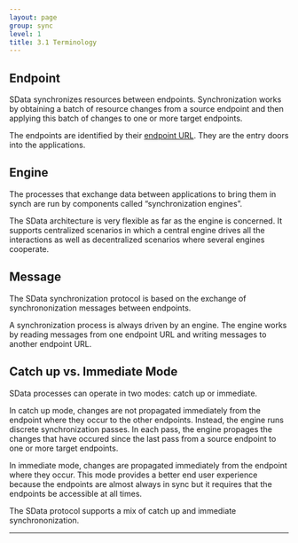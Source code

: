 ```yaml
---
layout: page
group: sync
level: 1
title: 3.1 Terminology
---
```


## Endpoint

SData synchronizes resources between endpoints. Synchronization works by
obtaining a batch of resource changes from a source endpoint and then applying
this batch of changes&nbsp;to one or more target endpoints.

The endpoints are identified by
their&nbsp;[endpoint URL](http://interop.sage.com/daisy/sdata/171-DSY/g3/172-DSY.html). They are the entry doors into the applications.

## Engine

The processes that exchange data between applications to bring them in synch
are run by components called “synchronization engines”.

The SData architecture is very flexible as far as the engine is concerned. It
supports centralized scenarios in which a central engine drives all the
interactions as well as decentralized scenarios where several engines cooperate.

## Message

The SData synchronization protocol is based on the exchange of
synchrononization messages between endpoints.

A synchronization process is always driven by an engine. The engine works by
reading messages from one endpoint URL and writing messages to another endpoint
URL.

## Catch up vs. Immediate Mode

SData processes can operate in two modes: catch up or immediate.

In catch up mode, changes are not propagated immediately from the endpoint
where they occur to the other endpoints. Instead, the engine runs discrete
synchronization passes. In each pass, the engine propages the changes that have
occured since the last pass from a source endpoint to one or more target
endpoints.

In immediate mode, changes are propagated immediately from the endpoint where
they occur. This mode provides a better end user experience because the
endpoints are almost always in sync but it requires that the endpoints be
accessible at all times.

The SData protocol supports a mix of catch up and immediate
synchrononization.

* * *